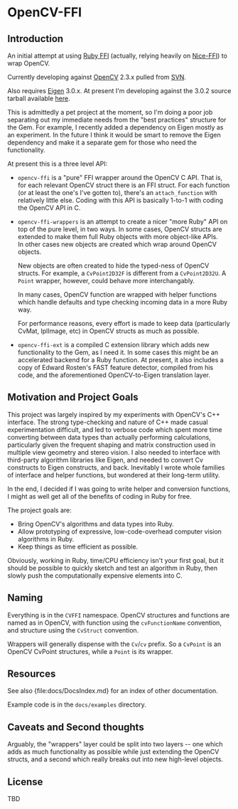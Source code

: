OpenCV-FFI
==========

Introduction
------------

An initial attempt at using [Ruby
FFI](https://github.com/ffi/ffi) (actually, relying heavily on
[Nice-FFI](https://github.com/jacius/nice-ffi)) to wrap OpenCV.

Currently developing against
[OpenCV](http://opencv.willowgarage.com/wiki/) 2.3.x pulled from
[SVN](https://code.ros.org/svn/opencv/branches/2.3/opencv/).

Also requires [Eigen](http://eigen.tuxfamily.org/index.php?title=Main_Page) 3.0.x.  At present I'm developing against the 3.0.2  source tarball available [here](http://bitbucket.org/eigen/eigen/get/3.0.2.tar.gz).

This is admittedly a pet project at the moment, so I'm doing a poor job
separating out my immediate needs from the "best practices" structure
for the Gem.  For example, I recently added a dependency on Eigen mostly
as an experiment.  In the future I think it would be smart to remove
the Eigen dependency and make it a separate gem for those who need the
functionality.

At present this is a three level API:

+ `opencv-ffi` is a "pure" FFI wrapper around the OpenCV C API.  That is,
for each relevant OpenCV struct there is an FFI struct.  For each function
(or at least the one's I've gotten to), there's an `attach_function`
with relatively little else.   Coding with this API is basically 1-to-1
with coding the OpenCV API in C.

+ `opencv-ffi-wrappers` is an attempt to create a nicer "more Ruby" API
on top of the pure level, in two ways.   In some cases, OpenCV structs are extended to make them
full Ruby objects with more object-like APIs.  
In other cases new objects are created 
which wrap around OpenCV objects.

    New objects are often created to hide the typed-ness of OpenCV
    structs.  For example, a `CvPoint2D32F` is different from a
    `CvPoint2D32U`.  A `Point` wrapper, however, could behave more
    interchangably.

    In many cases, OpenCV function are wrapped with helper functions which handle defaults and type checking incoming data in a more Ruby way.

    For performance reasons, every effort is made to keep data (particularly
CvMat, IplImage, etc) in OpenCV structs as much as possible.

+ `opencv-ffi-ext` is a compiled C extension library which adds new
functionality to the Gem, as I need it.  In some cases this might be an
accelerated backend for a Ruby function.  At present, it also includes
a copy of Edward Rosten's FAST feature detector, compiled from his code,
and the aforementioned OpenCV-to-Eigen translation layer.

Motivation and Project Goals
---

This project was largely inspired by my experiments with OpenCV's C++
interface.   The strong type-checking and nature of C++ made casual
experimentation difficult, and led to verbose code which spent more time
converting between data types than actually performing calculations,
particularly given the frequent shaping and matrix construction used in
multiple view geometry and stereo vision.  I also needed to interface
with third-party algorithm libraries like Eigen, and needed to convert
Cv constructs to Eigen constructs, and back.  Inevitably I wrote whole
families of interface and helper functions, but wondered at their
long-term utility.

In the end, I decided if I was going to write helper and conversion
functions, I might as well get all of the benefits of coding in Ruby
for free.

The project goals are:

 * Bring OpenCV's algorithms and data types into Ruby.
 * Allow prototyping of expressive, low-code-overhead computer vision algorithms in Ruby.
 * Keep things as time efficient as possible.

Obviously, working in Ruby, time/CPU efficiency isn't your first goal,
but it should be possible to quickly sketch and test an algorithm in Ruby,
then slowly push the computationally expensive elements into C.

Naming
---

Everything is in the `CVFFI` namespace.  OpenCV structures and functions
are named as in OpenCV, with function using the `cvFunctionName`
convention, and structure using the `CvStruct` convention.

Wrappers will generally dispense with the `Cv`/`cv` prefix.  So a
`CvPoint` is an OpenCV CvPoint structures, while a `Point` is its wrapper.


Resources
---

See also {file:docs/DocsIndex.md} for an index of other documentation.

Example code is in the `docs/examples` directory.


Caveats and Second thoughts
---

Arguably, the "wrappers" layer could be split into two layers --
one which adds as much functionality as possible while just extending the OpenCV
structs, and a second which really breaks out into new high-level objects.


License
---

TBD

